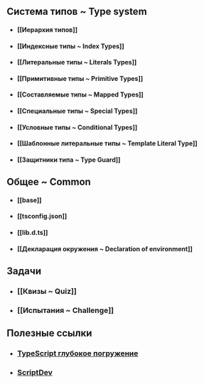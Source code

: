 ## Система типов ~ Type system
- #### [[Иерархия типов]]
- #### [[Индексные типы ~ Index Types]]
- #### [[Литеральные типы ~ Literals Types]]
- #### [[Примитивные типы ~ Primitive Types]]
- #### [[Составляемые типы ~ Mapped Types]]
- #### [[Специальные типы ~ Special Types]]  
- #### [[Условные типы ~ Conditional Types]]
- #### [[Шаблонные литеральные типы ~ Template Literal Type]]
- #### [[Защитники типа ~ Type Guard]]

## Общее ~ Common
- #### [[base]]
- #### [[tsconfig.json]]
- #### [[lib.d.ts]]
- #### [[Декларация окружения ~ Declaration of environment]]

## Задачи
- ### [[Квизы ~ Quiz]]
- ### [[Испытания ~ Challenge]]

## Полезные ссылки
- ### [TypeScript  глубокое погружение](https://igorfonin.gitbook.io/typescript-book-ru/typescript-type-system/callable#newable)
- ### [ScriptDev](https://scriptdev.ru/guide/)
